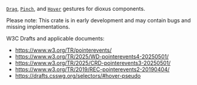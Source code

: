 [`Drag`][], [`Pinch`][], and [`Hover`][] gestures for dioxus components.

Please note: This crate is in early development and may contain bugs and missing implementations.

[`Drag`]: https://docs.rs/dioxus_gestures/latest/state/gestures/drag/struct.Drag
[`Pinch`]: https://docs.rs/dioxus_gestures/latest/state/gestures/pinch/struct.Pinch
[`Hover`]: https://docs.rs/dioxus_gestures/latest/state/gestures/hover/struct.Hover

W3C Drafts and applicable documents:
* https://www.w3.org/TR/pointerevents/
* https://www.w3.org/TR/2025/WD-pointerevents4-20250501/
* https://www.w3.org/TR/2025/CRD-pointerevents3-20250501/
* https://www.w3.org/TR/2019/REC-pointerevents2-20190404/
* https://drafts.csswg.org/selectors/#hover-pseudo

